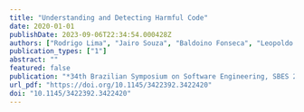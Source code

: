 ```yaml
---
title: "Understanding and Detecting Harmful Code"
date: 2020-01-01
publishDate: 2023-09-06T22:34:54.000428Z
authors: ["Rodrigo Lima", "Jairo Souza", "Baldoino Fonseca", "Leopoldo Teixeira", "Rohit Gheyi", "Márcio Ribeiro", "Alessandro F. Garcia", "Rafael Maiani de Mello"]
publication_types: ["1"]
abstract: ""
featured: false
publication: "*34th Brazilian Symposium on Software Engineering, SBES 2020, Natal, Brazil, October 19-23, 2020*"
url_pdf: "https://doi.org/10.1145/3422392.3422420"
doi: "10.1145/3422392.3422420"
---
```


